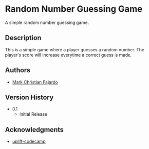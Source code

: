# Random Number Guessing Game

A simple random number guessing game.

## Description

This is a simple game where a player guesses a random number. The player's score will increase everytime a correct guess is made.

## Authors

* [Mark Christian Fajardo](cfajardo25@gmail.com)

## Version History

* 0.1
    * Initial Release


## Acknowledgments

* [uplift-codecamp](https://www.upliftcodecamp.com/)
